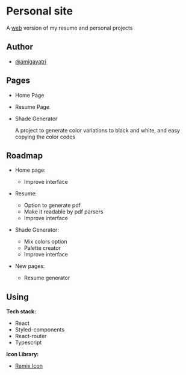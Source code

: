 # Personal site

A [web](https://amiragayatri.dev) version of my resume and personal projects
## Author

- [@amigayatri](https://github.com/amigayatri/)
## Pages

- Home Page

- Resume Page

- Shade Generator
    
    A project to generate color variations to black and white, and easy copying the color codes
## Roadmap

- Home page:
    
    - Improve interface
- Resume:

    - Option to generate pdf
    - Make it readable by pdf parsers
    - Improve interface
- Shade Generator:

    - Mix colors option
    - Palette creator
    - Improve interface
- New pages:

    - Resume generator

## Using

**Tech stack:** 
    
- React
- Styled-components
- React-router
- Typescript

**Icon Library:** 
- [Remix Icon](https://remixicon.com/) 

